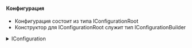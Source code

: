 #### Конфигурация 
  - Конфигурация состоит из типа IConfigurationRoot
  - Конструктор для IConfigurationRoot служит тип IConfigurationBuilder


<details>
  <summary>IConfiguration</summary>

```cs
public interface IConfiguration
{
    string? this[string key] { get; set; }
    IConfigurationSection GetSection(string key);
    IEnumerable<IConfigurationSection> GetChildren();
    IChangeToken GetReloadToken();
}
```
</details>
